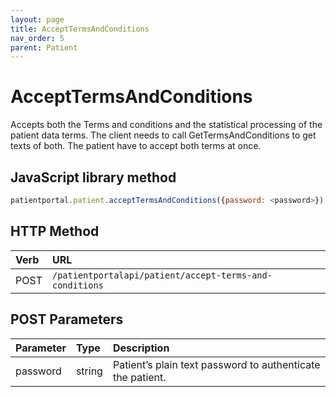 ```yaml
---
layout: page
title: AcceptTermsAndConditions
nav_order: 5
parent: Patient
---
```


# AcceptTermsAndConditions

Accepts both the Terms and conditions and the statistical processing of the patient data terms. The client needs to call GetTermsAndConditions to get texts of both. The patient have to accept both terms at once.

## JavaScript library method

```javascript
patientportal.patient.acceptTermsAndConditions({password: <password>});
```

## HTTP Method

| Verb | URL                                               |
|:-----|:--------------------------------------------------|
| POST | `/patientportalapi/patient/accept-terms-and-conditions` |

## POST Parameters

| Parameter | Type   | Description                                                 |
|:----------|:-------|:------------------------------------------------------------|
| password | string | Patient’s plain text password to authenticate the patient. |

